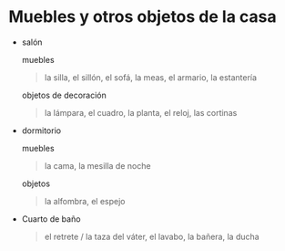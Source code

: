 # Muebles y otros objetos de la casa

- salón

  muebles

  > la silla, el sillón, el sofá, la meas, el armario, la estantería

  objetos de decoración

  > la lámpara, el cuadro, la planta, el reloj, las cortinas

- dormitorio

  muebles

  > la cama, la mesilla de noche

  objetos

  > la alfombra, el espejo

- Cuarto de baño

  > el retrete / la taza del váter, el lavabo, la bañera, la ducha
